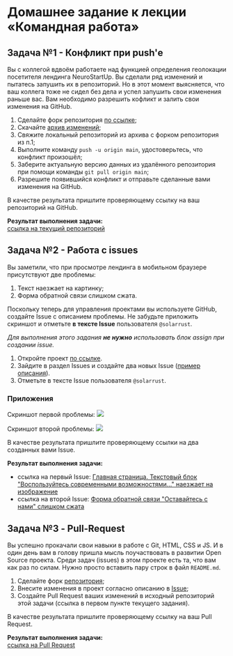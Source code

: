 #  Домашнее задание к лекции «Командная работа»

## Задача №1 - Конфликт при push'е

Вы с коллегой вдвоём работаете над функцией определения геолокации посетителя лендинга NeuroStartUp. Вы сделали ряд изменений и пытатесь запушить их в репозиторий. Но в этот момент выясняется, что ваш коллега тоже не сидел без дела и успел запушить свои изменения раньше вас. Вам необходимо разрешить кофликт и залить свои изменения на GitHub. 

1. Сделайте форк репозитория [по ссылке](https://github.com/netology-code/git-homeworks-neuro-fork);
1. Скачайте [архив изменений](https://github.com/netology-code/git-homeworks/blob/master/remote/src/neuro-push.zip);
1. Свяжите локальный репозиторий из архива с форком репозитория из п.1;
1. Выполните команду `push -u origin main`, удостоверьтесь, что конфликт произошёл;
1. Заберите актуальную версию данных из удалённого репозитория при помощи команды `git pull origin main`;
1. Разрешите появившийся конфликт и отправьте сделанные вами изменения на GitHub.  

В качестве результата пришлите проверяющему ссылку на ваш репозиторий на GitHub.

**Результат выполнения задачи:**  
[ссылка на текущий репозиторий](https://github.com/Ekaterina-Isabel/git-homeworks-neuro-fork)


## Задача №2 - Работа с issues

Вы заметили, что при просмотре лендинга в мобильном браузере присутствуют две проблемы:
1. Текст наезжает на картинку;
2. Форма обратной связи слишком сжата.

Поскольку теперь для управления проектами вы используете GitHub, создайте Issue с описанием проблемы. Не забудьте приложить скриншот и отметьте **в тексте Issue** пользователя `@solarrust`. 

_Для выполнения этого задания **не нужно** использовать блок assign при создании issue._

1. Откройте проект [по ссылке](https://github.com/netology-code/git-homeworks-neuro-issues).
1. Зайдите в раздел Issues и создайте два новых Issue ([пример описания](/remote/issue-example.md)).
1. Отметьте в тексте Issue пользователя `@solarrust`.

### Приложения

Скриншот первой проблемы:
![](https://i.imgur.com/2hcT6xM.png)

Скриншот второй проблемы:
![](https://i.imgur.com/HcSpYkT.png)  

В качестве результата пришлите проверяющему ссылки на два созданных вами Issue.

**Результат выполнения задачи:**  
- ссылка на первый Issue: [Главная страница. Текстовый блок "Воспользуйтесь современными возможностями..." наезжает на изображение](https://github.com/netology-code/git-homeworks-neuro-issues/issues/3614)
- ссылка на второй Issue: [Форма обратной связи "Оставайтесь с нами" слишком сжата](https://github.com/netology-code/git-homeworks-neuro-issues/issues/3615)


## Задача №3 - Pull-Request

Вы успешно прокачали свои навыки в работе с Git, HTML, CSS и JS. И в один день вам в голову пришла мысль поучаствовать в развитии Open Source проекта. Среди задач (issues) в этом проекте есть та, что вам как раз по силам. Нужно просто вставить пару строк в файл `README.md`.

1. Сделайте форк [репозитория](https://github.com/netology-code/git-homeworks-neuro-pr);
1. Внесите изменения в проект согласно описанию в [Issue](https://github.com/netology-code/git-homeworks-neuro-pr/issues/382);
1. Создайте Pull Request ваших изменений в исходный репозиторий этой задачи (ссылка в первом пункте текущего задания).  

В качестве результата пришлите проверяющему ссылку на ваш Pull Request.

**Результат выполнения задачи:**  
[ссылка на Pull Request](https://github.com/netology-code/git-homeworks-neuro-pr/pulls?page=27&q=is%3Apr+is%3Aopen)

